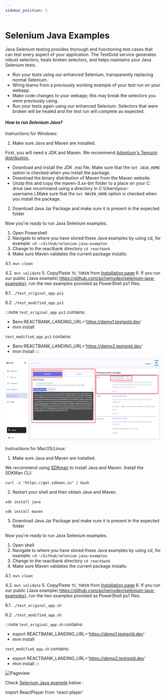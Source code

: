 ```yaml
---
sidebar_position: 3
---
```


# Selenium Java Examples

Java Selenium testing provides thorough and functioning test cases that can test every aspect of your application. The TestGold service generates robust selectors, heals broken selectors, and helps maintains your Java Selenium tests.

- Run your tests using our enhanced Selenium, transparently replacing normal Selenium.
- Wring learns from a previously working example of your test run on your webapp.
- Make code changes to your webapp; this may break the selectors you were previously using.
- Run your tests again using our enhanced Selenium. Selectors that were broken will be healed and the test run will complete as expected.

#### *How to run Selenium Java?*

Instructions for Windows:

1. Make sure Java and Maven are installed.

First, you will need a JDK and Maven. We recommend [Adoptium's Temurin distribution.](https://adoptium.net)

- Download and install the JDK .msi file. Make sure that the `Set JAVA_HOME` option is checked when you install the package.
- Download the binary distribution of Maven from the Maven website.
- Unzip this and copy the maven-3.xx-bin folder to a place on your C: drive (we recommend using a directory in C:\Users\your-username.).Make sure that the `Set MAVEN_HOME` option is checked when you install the package.

2. Download Java Jar Package and make sure it is present in the expected folder

Now you're ready to run Java Selenium examples.

1. Open Powershell
2. Navigate to where you have stored these Java examples by using cd, for example: `cd ~/Github/selenium-java-examples`
3. Change to the reactbank directory `cd reactbank`
4. Make sure Maven validates the current package installs: 

  4.1. `mvn clean` 

  4.2. `mvn validate`
5. Copy/Paste `TG_TOKEN` from [Installation page](https://app.wring.dev/details/installation)
6. If you run our public [Java example\( https://github.com/aichemydev/selenium-java-examples), run the two examples provided as PowerShell ps1 files. 

  6.1. `./test_original_app.ps1`

  6.2 `./test_modified_app.ps1`

:::note
`test_original_app.ps1` contains:

- $env:REACTBANK_LANDING_URL='https://demo1.testgold.dev'
- mvn install

`test_modified_app.ps1` contains:

- $env:REACTBANK_LANDING_URL='https://demo2.testgold.dev'
- mvn install
:::

![Pageview](/img/installation3.png)




Instructions for MacOS/Linux:

1. Make sure Java and Maven are installed.

We recommend using [SDKman](https://sdkman.io) to install Java and Maven. Install the SDKMan CLI:

``` curl -s "https://get.sdkman.io" | bash ```

2. Restart your shell and then obtain Java and Maven.

```sdk install java```

```sdk install maven```

3. Download Java Jar Package and make sure it is present in the expected folder


Now you're ready to run Java Selenium examples.

1. Open shell
2. Navigate to where you have stored these Java examples by using cd, for example: `cd ~/Github/selenium-java-examples`
3. Change to the reactbank directory `cd reactbank`
4. Make sure Maven validates the current package installs: 

  4.1. `mvn clean` 

  4.2. `mvn validate`
5. Copy/Paste `TG_TOKEN` from [Installation page](https://app.wring.dev/details/installation)
6. If you run our public [Java example\( https://github.com/aichemydev/selenium-java-examples), run the two examples provided as PowerShell ps1 files. 

  6.1. `./test_original_app.sh`

  6.2 `./test_modified_app.sh`

:::note
`test_original_app.sh` contains:

- export REACTBANK_LANDING_URL='https://demo1.testgold.dev'
- mvn install

`test_modified_app.sh` contains:

- export REACTBANK_LANDING_URL='https://demo2.testgold.dev'
- mvn install
:::

![Pageview](/img/installation4.png)


Check [Selenium Java example](https://github.com/aichemydev/selenium-java-examples) below :

import ReactPlayer from 'react-player'

<ReactPlayer playing controls url='https://youtu.be/a7HY5rIZx-I' />